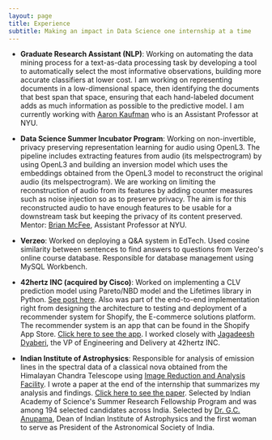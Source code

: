 ```yaml
---
layout: page
title: Experience
subtitle: Making an impact in Data Science one internship at a time
---
```


+ **Graduate Research Assistant (NLP)**: Working on automating the data mining process for a text-as-data processing task by developing a tool to automatically select the most informative observations, building more accurate classifiers at lower cost. I am working on representing documents in a low-dimensional space, then identifying the documents that best span that space, ensuring that each hand-labeled document adds as much information as possible to the predictive model. I am currently working with [Aaron Kaufman](http://www.aaronrkaufman.com/) who is an Assistant Professor at NYU.


+ **Data Science Summer Incubator Program**: Working on non-invertible, privacy preserving representation learning for audio using OpenL3. The pipeline includes extracting features from audio (its melspectrogram) by using OpenL3 and building an inversion model which uses the embeddings obtained from the OpenL3 model to reconstruct the original audio (its melspectrogram). We are working on limiting the reconstruction of audio from its features by adding counter measures such as noise injection so as to preserve privacy. The aim is for this reconstructed audio to have enough features to be usable for a downstream task but keeping the privacy of its content preserved. Mentor: [Brian McFee](https://brianmcfee.net/), Assistant Professor at NYU.


+ **Verzeo**: Worked on deploying a Q&A system in EdTech. Used cosine similarity between sentences to find answers to questions from Verzeo's online course database. Responsible for database management using MySQL Workbench.

+ **42hertz INC (acquired by Cisco)**: Worked on implementing a CLV prediction model using Pareto/NBD model and the Lifetimes library in Python. [See post here](https://anushapatil5.github.io/2020-07-09-cltv/). Also was part of the end-to-end implementation right from designing the architecture to testing and deployment of a recommender system for Shopify, the E-commerce solutions platform. The recommender system is an app that can be found in the Shopify App Store. [Click here to see the app](https://apps.shopify.com/kraken?surface_detail=kraken+recommends&surface_inter_position=1&surface_intra_position=4&surface_type=search). I worked closely with [Jagadeesh Dyaberi](https://www.linkedin.com/in/jagadeesh-dyaberi-4a87951/), the VP of Engineering and Delivery at 42hertz INC.

+ **Indian Institute of Astrophysics**: Responsible for analysis of emission lines in the spectral data of a classical nova obtained from the Himalayan Chandra Telescope using [Image Reduction and Analysis Facility](https://github.com/iraf-community/iraf). I wrote a paper at the end of the internship that summarizes my analysis and findings. [Click here to see the paper](https://github.com/anushapatil5/SpectralAnalysis). Selected by Indian Academy of Science's Summer Research Fellowship Program and was among 194 selected candidates across India. Selected by [Dr. G.C. Anupama](https://en.wikipedia.org/wiki/G._C._Anupama), Dean of Indian Institute of Astrophysics and the first woman to serve as President of the Astronomical Society of India. 

